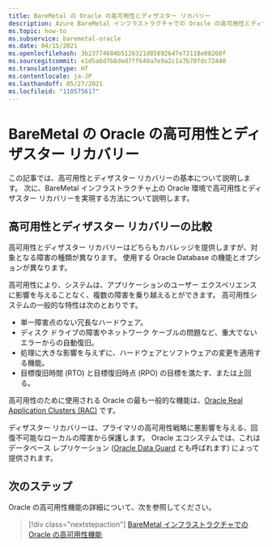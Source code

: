 ```yaml
---
title: BareMetal の Oracle の高可用性とディザスター リカバリー
description: Azure BareMetal インフラストラクチャでの Oracle の高可用性とディザスター リカバリーについて説明します。
ms.topic: how-to
ms.subservice: baremetal-oracle
ms.date: 04/15/2021
ms.openlocfilehash: 3b23774604b5126321d85892647e73118e08260f
ms.sourcegitcommit: e1d5abd7b8ded7ff649a7e9a2c1a7b70fdc72440
ms.translationtype: HT
ms.contentlocale: ja-JP
ms.lasthandoff: 05/27/2021
ms.locfileid: "110575617"
---
```

# <a name="high-availability-and-disaster-recovery-for-oracle-on-baremetal"></a>BareMetal の Oracle の高可用性とディザスター リカバリー

この記事では、高可用性とディザスター リカバリーの基本について説明します。 次に、BareMetal インフラストラクチャ上の Oracle 環境で高可用性とディザスター リカバリーを実現する方法について説明します。

## <a name="high-availability-vs-disaster-recovery"></a>高可用性とディザスター リカバリーの比較

高可用性とディザスター リカバリーはどちらもカバレッジを提供しますが、対象となる障害の種類が異なります。 使用する Oracle Database の機能とオプションが異なります。

高可用性により、システムは、アプリケーションのユーザー エクスペリエンスに影響を与えることなく、複数の障害を乗り越えるとができます。 高可用性システムの一般的な特性は次のとおりです。

- 単一障害点のない冗長なハードウェア。
- ディスク ドライブの障害やネットワーク ケーブルの問題など、重大でないエラーからの自動復旧。
- 処理に大きな影響を与えずに、ハードウェアとソフトウェアの変更を適用する機能。
- 目標復旧時間 (RTO) と目標復旧時点 (RPO) の目標を満たす、または上回る。

高可用性のために使用される Oracle の最も一般的な機能は、[Oracle Real Application Clusters (RAC)](https://docs.oracle.com/en/database/oracle/oracle-database/19/racad/introduction-to-oracle-rac.html#GUID-5A1B02A2-A327-42DD-A1AD-20610B2A9D92) です。

ディザスター リカバリーは、プライマリの高可用性戦略に悪影響を与える、回復不可能なローカルの障害から保護します。 Oracle エコシステムでは、これはデータベース レプリケーション ([Oracle Data Guard](https://docs.oracle.com/en/database/oracle/oracle-database/19/sbydb/preface.html#GUID-B6209E95-9DA8-4D37-9BAD-3F000C7E3590) とも呼ばれます) によって提供されます。

## <a name="next-steps"></a>次のステップ

Oracle の高可用性機能の詳細について、次を参照してください。

> [!div class="nextstepaction"]
> [BareMetal インフラストラクチャでの Oracle の高可用性機能](high-availability-features.md)
